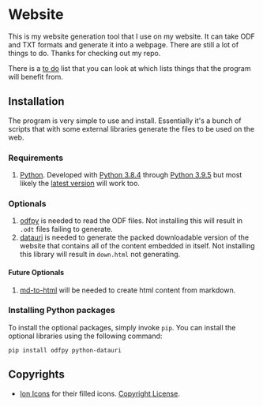 # Website
This is my website generation tool that I use on my website. It can take ODF and TXT formats and generate it into a webpage. There are still a lot of things to do. Thanks for checking out my repo.

There is a [to do](TODO.md) list that you can look at which lists things that the program will benefit from.

## Installation
The program is very simple to use and install. Essentially it's a bunch of scripts that with some external libraries generate the files to be used on the web. 

### Requirements
1. [Python](https://www.python.org/). Developed with [Python 3.8.4](https://www.python.org/downloads/release/python-384/) through [Python 3.9.5](https://www.python.org/downloads/release/python-395/) but most likely the [latest version](https://www.python.org/downloads/) will work too.

### Optionals
1. [odfpy](https://pypi.org/project/odfpy/) is needed to read the ODF files. Not installing this will result in `.odt` files failing to generate.
2. [datauri](https://pypi.org/project/python-datauri/) is needed to generate the packed downloadable version of the website that contains all of the content embedded in itself. Not installing this library will result in `down.html` not generating. 

#### Future Optionals
1. [md-to-html](https://pypi.org/project/md-to-html/) will be needed to create html content from markdown. 

### Installing Python packages
To install the optional packages, simply invoke `pip`. You can install the optional libraries using the following command:

`pip install odfpy python-datauri`

## Copyrights
 - [Ion Icons](https://github.com/ionic-team/ionicons) for their filled icons. [Copyright License](https://github.com/ionic-team/ionicons/blob/master/LICENSE).
